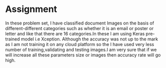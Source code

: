 # Assignment
In these problem set, I have classified document Images on the basis of different-different categories such as whether it is an email or poster or letter and like that there are 16 categories.In these I am using Keras pre-trained model i.e Xception. Although the accuracy was not up to the mark as I am not training it on any cloud platform so the I have used very less number of training,validating and testing images.I am very sure that if we will increase all these parameters size or images then accuracy rate will go high.
